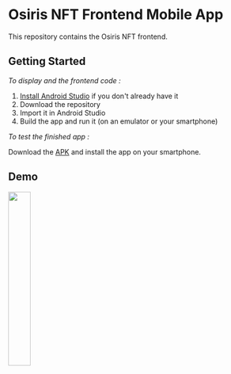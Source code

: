# Osiris NFT Frontend Mobile App
This repository contains the Osiris NFT frontend.    

## Getting Started
*To display and the frontend code :*
1. [Install Android Studio](https://developer.android.com/studio/install.html) if you don't already have it
2. Download the repository
3. Import it in Android Studio
4. Build the app and run it (on an emulator or your smartphone)
             

*To test the finished app :*               

Download the [APK](https://github.com/Osiris-NFT/Frontend-Mobile-App/blob/main/app/release/app-release.apk) and install the app on your smartphone.

## Demo
<img src="https://user-images.githubusercontent.com/81624725/186377185-1c2476de-a8a5-4a17-9915-8a093008fa1d.gif" width="30%"/>
